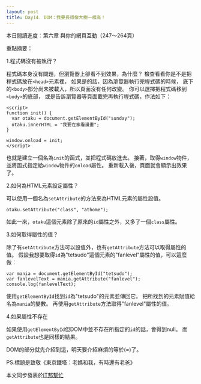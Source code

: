 ```yaml
---
layout: post
title: Day14. DOM：我要長得像大樹一樣高！
---
```


本日閱讀進度：第六章  與你的網頁互動（247～264頁）

重點摘要：

1.程式碼沒有被執行？

程式碼本身沒有問題，但瀏覽器上卻看不到效果，為什麼？
檢查看看你是不是把程式碼放在`<head>`元素裡，
如果是的話，因為瀏覽器執行完程式碼的時候，
底下的`<body>`部分尚未被載入，所以頁面沒有任何改變。
你可以選擇把程式碼移到`<body>`的底部，
或是告訴瀏覽器等頁面載完再執行程式碼，作法如下：

```
<script>
function init() {
  var otaku = document.getElementById("sunday");
  otaku.innerHTML = "我要在家看漫畫";
}

window.onload = init;
</script>
```
也就是建立一個名為`init`的函式，並把程式碼放進去。
接著，取得`window`物件，並將函式指定給`window`物件的`onload`屬性。
重新載入後，頁面就會顯示出效果了。


2.如何為HTML元素設定屬性？

可以使用一個名為`setAttribute`的方法來為HTML元素的屬性設值。
```
otaku.setAttribute("class", "athome");
```
如此一來，`otaku`這個元素除了原來的`id`屬性之外，又多了一個`class`屬性。


3.如何取得屬性的值？

除了有`setAttribute`方法可以設值外，也有`getAttribute`方法可以取得屬性的值。
假設我想要取得`id`為"tetsudo"這個元素的"fanlevel"屬性的值，可以這麼做：
```
var mania = document.getElementById("tetsudo");
var fanlevelText = mania.getAttribute("fanlevel");
console.log(fanlevelText);
```
使用`getElementById`找到`id`為"tetsudo"的元素並傳回它。
把所找到的元素賦值給名為`mania`的變數。
再使用`getAttribute`方法取得"fanlevel"屬性的值。


4.如果屬性不存在

如果使用`getElementById`但DOM中並不存在所指定的`id`的話，會得到null。
而`getAttribute`也是同樣的結果。

DOM的部分就先介紹到這，明天要介紹麻煩的等於(=)了。

PS.標題是致敬《東京鐵塔：老媽和我，有時還有老爸》

本文同步發表於[iT邦幫忙](https://ithelp.ithome.com.tw/articles/10222993)
